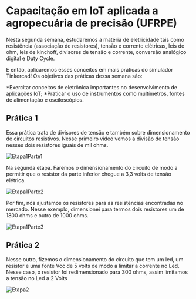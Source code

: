 # Capacitação em IoT aplicada a agropecuária de precisão (UFRPE)

Nesta segunda semana, estudaremos a matéria de eletricidade tais como resistência (associação de resistores), tensão e corrente elétricas, leis de ohm, leis de kinchoff, divisores de tensão e corrente, conversão analógico digital e Duty Cycle.

E então, aplicaremos esses conceitos em mais práticas do simulador Tinkercad! Os objetivos das práticas dessa semana são:

*Exercitar conceitos de eletrônica importantes no desenvolvimento de aplicações IoT;
*Praticar o uso de instrumentos como multímetros, fontes de alimentação e osciloscópios.

## Prática 1

Essa prática trata de divisores de tensão e também sobre dimensionamento de circuitos resistivos.
Nesse primeiro vídeo vemos a divisão de tensão nesses dois resistores iguais de mil ohms.

![Etapa1Parte1](https://github.com/Vinicius-O-Ferraz/Capacitacao-em-IoT-aplicada-a-agropecuaria-UFRPE-/assets/146992032/44cb6cfd-4148-42e3-b217-60178d16c388)

Na segunda etapa. Faremos o dimensionamento do circuito de modo a permitir que o resistor da parte inferior chegue a 3,3 volts de tensão elétrica.

![Etapa1Parte2](https://github.com/Vinicius-O-Ferraz/Capacitacao-em-IoT-aplicada-a-agropecuaria-UFRPE-/assets/146992032/31445664-0957-414c-b24b-30d033181db0)

Por fim, nós ajustamos os resistores para as resistências encontradas no mercado. Nesse exemplo, dimensionei para termos dois resistores um de 1800 ohms e outro de 1000 ohms.

![Etapa1Parte3](https://github.com/Vinicius-O-Ferraz/Capacitacao-em-IoT-aplicada-a-agropecuaria-UFRPE-/assets/146992032/62ea4577-c0ec-4f11-8c0d-ee4f0516573d)

## Prática 2

Nesse outro, fizemos o dimensionamento do circuito que tem um led, um resistor e uma fonte Vcc de 5 volts de modo a limitar a corrente no Led.
Nesse caso, o resistor foi redimensionado para 300 ohms, assim limitamos a tensão no Led a 2 Volts

![Etapa2](https://github.com/Vinicius-O-Ferraz/Capacitacao-em-IoT-aplicada-a-agropecuaria-UFRPE-/assets/146992032/84786632-3e58-4218-aa25-4b61cfc871e4)


